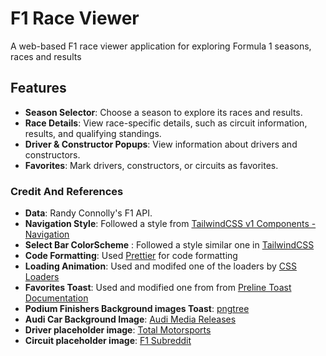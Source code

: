 # F1 Race Viewer

A web-based F1 race viewer application for exploring Formula 1 seasons, races and results

## Features

- **Season Selector**: Choose a season to explore its races and results.
- **Race Details**: View race-specific details, such as circuit information, results, and qualifying standings.
- **Driver & Constructor Popups**: View information about drivers and constructors.
- **Favorites**: Mark drivers, constructors, or circuits as favorites.




### Credit And References

- **Data**:  Randy Connolly's F1 API.
- **Navigation Style**: Followed a style from [TailwindCSS v1 Components - Navigation](https://v1.tailwindcss.com/components/navigation)
- **Select Bar ColorScheme** : Followed a style similar one in  [TailwindCSS](https://tailwindcss.com/)
- **Code Formatting**: Used [Prettier](https://prettier.io) for code formatting
- **Loading Animation**: Used and modifed one of the loaders  by [CSS Loaders](https://cssloaders.github.io)
- **Favorites Toast**: Used and modified one from  from [Preline Toast Documentation](https://preline.co/docs/toasts.html)
- **Podium Finishers Background images Toast**: [pngtree](https://pngtree.com/so/winner-1st-2nd-3rd)
- **Audi Car Background Image**: [Audi Media Releases](https://media.audiusa.com/releases/541)
- **Driver placeholder image**: [Total Motorsports](https://www.total-motorsport.com/f1-driver-helmets-2024-all-new-designs-bahrain-grand-prix)
- **Circuit placeholder image**: [F1 Subreddit](https://www.reddit.com/r/formula1/comments/17cdogp/round_19_united_states_grand_prix_2023_track_maps/#lightbox)

